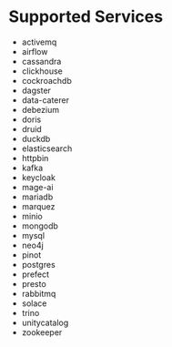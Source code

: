 # Supported Services

- activemq
- airflow
- cassandra
- clickhouse
- cockroachdb
- dagster
- data-caterer
- debezium
- doris
- druid
- duckdb
- elasticsearch
- httpbin
- kafka
- keycloak
- mage-ai
- mariadb
- marquez
- minio
- mongodb
- mysql
- neo4j
- pinot
- postgres
- prefect
- presto
- rabbitmq
- solace
- trino
- unitycatalog
- zookeeper
